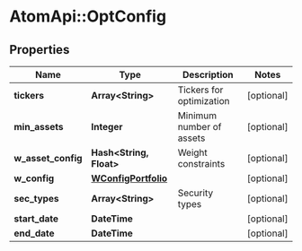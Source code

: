 # AtomApi::OptConfig

## Properties
Name | Type | Description | Notes
------------ | ------------- | ------------- | -------------
**tickers** | **Array&lt;String&gt;** | Tickers for optimization | [optional] 
**min_assets** | **Integer** | Minimum number of assets | [optional] 
**w_asset_config** | **Hash&lt;String, Float&gt;** | Weight constraints | [optional] 
**w_config** | [**WConfigPortfolio**](WConfigPortfolio.md) |  | [optional] 
**sec_types** | **Array&lt;String&gt;** | Security types | [optional] 
**start_date** | **DateTime** |  | [optional] 
**end_date** | **DateTime** |  | [optional] 



